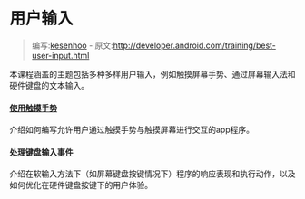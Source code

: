 # 用户输入

> 编写:[kesenhoo](https://github.com/kesenhoo) - 原文:http://developer.android.com/training/best-user-input.html

本课程涵盖的主题包括多种多样用户输入，例如触摸屏幕手势、通过屏幕输入法和硬件键盘的文本输入。

#### [使用触摸手势](input/gestures/index.html)

介绍如何编写允许用户通过触摸手势与触摸屏幕进行交互的app程序。

#### [处理键盘输入事件](input/keyboard-input/index.html)

介绍在软输入方法下（如屏幕键盘按键情况下）程序的响应表现和执行动作，以及如何优化在硬件键盘按键下的用户体验。
